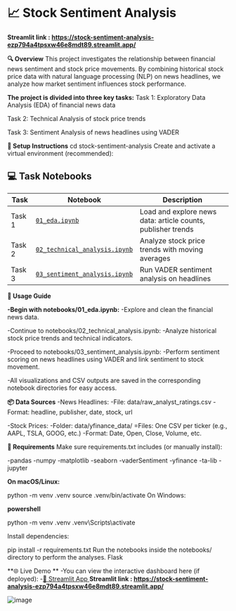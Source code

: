# 📈 Stock Sentiment Analysis
**Streamlit link : https://stock-sentiment-analysis-ezp794a4tpsxw46e8mdt89.streamlit.app/**


**🔍 Overview**
This project investigates the relationship between financial news sentiment and stock price movements. By combining historical stock price data with natural language processing (NLP) on news headlines, we analyze how market sentiment influences stock performance.

**The project is divided into three key tasks:**
Task 1: Exploratory Data Analysis (EDA) of financial news data

Task 2: Technical Analysis of stock price trends

Task 3: Sentiment Analysis of news headlines using VADER


**🚀 Setup Instructions**
cd stock-sentiment-analysis
Create and activate a virtual environment (recommended):

## 💻 Task Notebooks

| Task | Notebook | Description |
|------|----------|-------------|
| Task 1 | [`01_eda.ipynb`](notebooks/01_eda.ipynb) | Load and explore news data: article counts, publisher trends |
| Task 2 | [`02_technical_analysis.ipynb`](notebooks/02_technical_analysis.ipynb) | Analyze stock price trends with moving averages |
| Task 3 | [`03_sentiment_analysis.ipynb`](notebooks/03_sentiment_analysis.ipynb) | Run VADER sentiment analysis on headlines |


**🎯 Usage Guide**

**-Begin with notebooks/01_eda.ipynb:**
-Explore and clean the financial news data.

-Continue to notebooks/02_technical_analysis.ipynb:
-Analyze historical stock price trends and technical indicators.

-Proceed to notebooks/03_sentiment_analysis.ipynb:
-Perform sentiment scoring on news headlines using VADER and link sentiment to stock movement.

-All visualizations and CSV outputs are saved in the corresponding notebook directories for easy access.

**📦 Data Sources**
-News Headlines:
-File: data/raw_analyst_ratings.csv
-Format: headline, publisher, date, stock, url

-Stock Prices:
-Folder: data/yfinance_data/
=Files: One CSV per ticker (e.g., AAPL, TSLA, GOOG, etc.)
-Format: Date, Open, Close, Volume, etc.


**🧠 Requirements**
Make sure requirements.txt includes (or manually install):

-pandas
-numpy
-matplotlib
-seaborn
-vaderSentiment
-yfinance
-ta-lib
-jupyter

**On macOS/Linux:**

python -m venv .venv
source .venv/bin/activate
On Windows:

**powershell**

python -m venv .venv
.venv\Scripts\activate


Install dependencies:

pip install -r requirements.txt
Run the notebooks inside the notebooks/ directory to perform the analyses.
Flask

**🌐 Live Demo **
-You can view the interactive dashboard here (if deployed):
-[🔗 Streamlit App
](https://stock-sentiment-analysis-ezp794a4tpsxw46e8mdt89.streamlit.app/)
**Streamlit link : https://stock-sentiment-analysis-ezp794a4tpsxw46e8mdt89.streamlit.app/**


![image](https://github.com/user-attachments/assets/0e718dd8-6f65-440b-9e9f-2025a529bfde)


